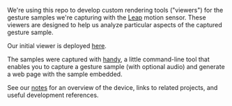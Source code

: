 We're using this repo to develop custom rendering tools ("viewers") for the gesture samples we're capturing with the [Leap](http://leapmotion.com) motion sensor.  These viewers are designed to help us analyze particular aspects of the captured gesture sample.

Our initial viewer is deployed [here](http://joyrexus.github.io/sandbox/leap/viewer/).

The samples were captured with [handy](https://github.com/joyrexus/handy), a little command-line tool that enables you to capture a gesture sample (with optional audio) and generate a web page with the sample embedded.

See our [notes](https://github.com/joyrexus/notes/blob/master/leap/index.md)    for an overview of the device, links to related projects, and useful            development references.
